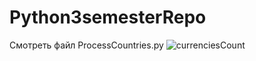 # Python3semesterRepo
Смотреть файл ProcessCountries.py
![currenciesCount](https://user-images.githubusercontent.com/88574169/208411988-9d4f29cb-4872-417b-aeab-2e36915f3b43.png)
